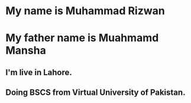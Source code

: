 # My name is Muhammad Rizwan
# My father name is Muahmamd Mansha
## I'm live in Lahore.
## Doing BSCS from Virtual University of Pakistan.
